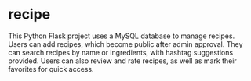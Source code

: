 # recipe
This Python Flask project uses a MySQL database to manage recipes. Users can add recipes, which become public after admin approval. They can search recipes by name or ingredients, with hashtag suggestions provided. Users can also review and rate recipes, as well as mark their favorites for quick access.
